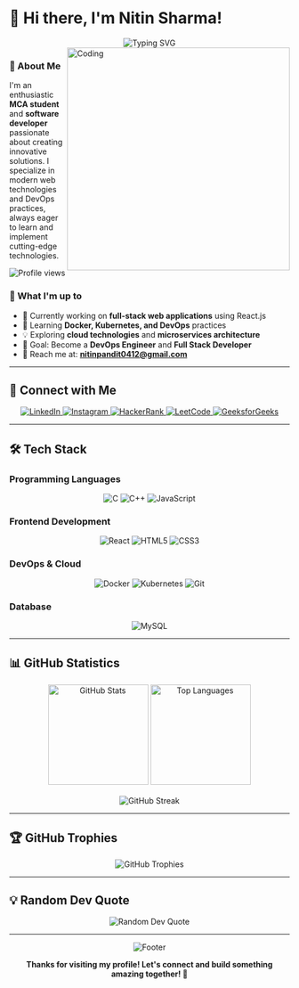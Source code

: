 # 👋 Hi there, I'm Nitin Sharma!

<div align="center">
  <img src="https://readme-typing-svg.demolab.com?font=Fira+Code&pause=1000&color=2E96F7&center=true&vCenter=true&width=435&lines=MCA+Student+%26+Software+Developer;Passionate+about+Full+Stack+Development;DevOps+%26+Cloud+Enthusiast;Always+learning+new+technologies!" alt="Typing SVG" />
</div>

<img align="right" alt="Coding" width="400" src="https://user-images.githubusercontent.com/55389276/140866485-8fb1c876-9a8f-4d6a-98dc-08c4981eaf70.gif">

### 🚀 About Me

I'm an enthusiastic **MCA student** and **software developer** passionate about creating innovative solutions. I specialize in modern web technologies and DevOps practices, always eager to learn and implement cutting-edge technologies.

<p align="left">
  <img src="https://komarev.com/ghpvc/?username=nitin-sharma04&label=Profile%20views&color=0e75b6&style=for-the-badge" alt="Profile views" />
</p>

### 🌟 What I'm up to

- 🔭 Currently working on **full-stack web applications** using React.js
- 🌱 Learning **Docker, Kubernetes, and DevOps** practices
- 💡 Exploring **cloud technologies** and **microservices architecture**
- 🎯 Goal: Become a **DevOps Engineer** and **Full Stack Developer**
- 📧 Reach me at: **nitinpandit0412@gmail.com**

---

## 🤝 Connect with Me

<div align="center">
  <a href="https://linkedin.com/in/nitin-sharma0412" target="_blank">
    <img src="https://img.shields.io/badge/LinkedIn-0077B5?style=for-the-badge&logo=linkedin&logoColor=white" alt="LinkedIn"/>
  </a>
  <a href="https://instagram.com/pandit_nitin4" target="_blank">
    <img src="https://img.shields.io/badge/Instagram-E4405F?style=for-the-badge&logo=instagram&logoColor=white" alt="Instagram"/>
  </a>
  <a href="https://www.hackerrank.com/nitinpandit0412" target="_blank">
    <img src="https://img.shields.io/badge/HackerRank-2EC866?style=for-the-badge&logo=hackerrank&logoColor=white" alt="HackerRank"/>
  </a>
  <a href="https://www.leetcode.com/nitin_sharma0412" target="_blank">
    <img src="https://img.shields.io/badge/LeetCode-FFA116?style=for-the-badge&logo=leetcode&logoColor=white" alt="LeetCode"/>
  </a>
  <a href="https://auth.geeksforgeeks.org/user/nitinpandit0412" target="_blank">
    <img src="https://img.shields.io/badge/GeeksforGeeks-298D46?style=for-the-badge&logo=geeksforgeeks&logoColor=white" alt="GeeksforGeeks"/>
  </a>
</div>

---

## 🛠️ Tech Stack

### Programming Languages
<div align="center">
  <img src="https://img.shields.io/badge/C-00599C?style=for-the-badge&logo=c&logoColor=white" alt="C"/>
  <img src="https://img.shields.io/badge/C++-00599C?style=for-the-badge&logo=cplusplus&logoColor=white" alt="C++"/>
  <img src="https://img.shields.io/badge/JavaScript-F7DF1E?style=for-the-badge&logo=javascript&logoColor=black" alt="JavaScript"/>
</div>

### Frontend Development
<div align="center">
  <img src="https://img.shields.io/badge/React-61DAFB?style=for-the-badge&logo=react&logoColor=black" alt="React"/>
  <img src="https://img.shields.io/badge/HTML5-E34F26?style=for-the-badge&logo=html5&logoColor=white" alt="HTML5"/>
  <img src="https://img.shields.io/badge/CSS3-1572B6?style=for-the-badge&logo=css3&logoColor=white" alt="CSS3"/>
</div>

### DevOps & Cloud
<div align="center">
  <img src="https://img.shields.io/badge/Docker-2496ED?style=for-the-badge&logo=docker&logoColor=white" alt="Docker"/>
  <img src="https://img.shields.io/badge/Kubernetes-326CE5?style=for-the-badge&logo=kubernetes&logoColor=white" alt="Kubernetes"/>
  <img src="https://img.shields.io/badge/Git-F05032?style=for-the-badge&logo=git&logoColor=white" alt="Git"/>
</div>

### Database
<div align="center">
  <img src="https://img.shields.io/badge/MySQL-4479A1?style=for-the-badge&logo=mysql&logoColor=white" alt="MySQL"/>
</div>

---

## 📊 GitHub Statistics

<div align="center">
  <img src="https://github-readme-stats.vercel.app/api?username=nitin-sharma04&show_icons=true&theme=radical&hide_border=true&count_private=true" alt="GitHub Stats" height="180"/>
  <img src="https://github-readme-stats.vercel.app/api/top-langs/?username=nitin-sharma04&layout=compact&theme=radical&hide_border=true" alt="Top Languages" height="180"/>
</div>

<br/>

<div align="center">
  <img src="https://github-readme-streak-stats.herokuapp.com/?user=nitin-sharma04&theme=radical&hide_border=true" alt="GitHub Streak"/>
</div>

---

## 🏆 GitHub Trophies

<div align="center">
  <img src="https://github-profile-trophy.vercel.app/?username=nitin-sharma04&theme=radical&no-frame=false&no-bg=true&margin-w=4&column=4" alt="GitHub Trophies"/>
</div>

---

## 💡 Random Dev Quote

<div align="center">
  <img src="https://quotes-github-readme.vercel.app/api?type=horizontal&theme=radical" alt="Random Dev Quote"/>
</div>

---

<div align="center">
  <img src="https://capsule-render.vercel.app/api?type=waving&color=gradient&height=100&section=footer" alt="Footer"/>
</div>

<div align="center">
  
  **Thanks for visiting my profile! Let's connect and build something amazing together! 🚀**
  
</div>
